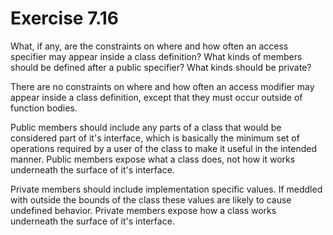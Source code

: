 Exercise 7.16
=============

What, if any, are the constraints on where and how often an access specifier may appear inside a class definition? What kinds of members should be defined after a public specifier? What kinds should be private?

There are no constraints on where and how often an access modifier may appear inside a class definition, except that they must occur outside of function bodies.

Public members should include any parts of a class that would be considered part of it's interface, which is basically the minimum set of operations required by a user of the class to make it useful in the intended manner. Public members expose what a class does, not how it works underneath the surface of it's interface.

Private members should include implementation specific values. If meddled with outside the bounds of the class these values are likely to cause undefined behavior. Private members expose how a class works underneath the surface of it's interface.

